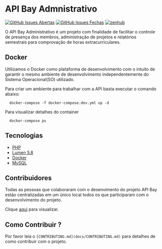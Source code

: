 # API Bay Admnistrativo

[![GitHub Issues Abertas](https://img.shields.io/github/issues/cpa-bayarea/api-administrativo.svg?maxAge=2592000)]() 
[![GitHub Issues Fechas](https://img.shields.io/github/issues-closed-raw/cpa-bayarea/api-administrativo.svg?maxAge=2592000)]()
<a href="https://app.zenhub.com/workspace/o/cpa-bayarea/api-administrativo/boards" target="_blank">
    <img src="https://img.shields.io/badge/Managed_with-ZenHub-5e60ba.svg" alt="zenhub">
</a>

O API Bay Administrativo é um projeto com finalidade de facilitar o controle de presença dos
membros, administração de projetos e relatórios semestrais para comprovação de horas extracurriculares.


## Docker
Utilizamos o Docker como plataforma de desenvolvimento com o intuito de garantir o mesmo ambiente de desenvolvimento 
independentemente do Sistema Operacional(SO) utilizado.

Para criar um ambiente para trabalhar com a API basta executar o comando abaixo:
```
  docker-compose -f docker-compose.dev.yml up -d
```

Para visualizar detalhes do container
```
  docker-compose ps
```

## Tecnologias
* [PHP](http://php.net/)
* [Lumen 5.8](https://lumen.laravel.com/docs) 
* [Docker](https://www.docker.com)
* [MySQL](https://www.mysql.com)

## Contribuidores
Todas as pessoas que colaboraram com o desenvimento do projeto API Bay estão centralizadas em um único local todos os que participaram com o desenvolvimento do projeto.
  
Clique [aqui](docs/AUTHORS.md) para visualizar.

## Como Contribuir ?
Por favor leia o ``` [CONTRIBUTING.md](docs/CONTRIBUTING.md) ``` para detalhes de como contribuir com o projeto.
